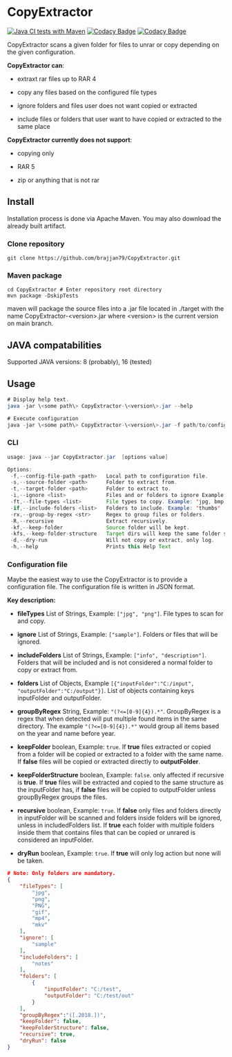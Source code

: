 # CopyExtractor
[![Java CI tests with Maven](https://github.com/brajjan79/CopyExtractor/actions/workflows/maven.yml/badge.svg?branch=main)](https://github.com/brajjan79/CopyExtractor/actions/workflows/maven.yml)
[![Codacy Badge](https://app.codacy.com/project/badge/Grade/074f22e39d4c4bbaa99c7fc660ef2e8c)](https://app.codacy.com/gh/brajjan79/CopyExtractor/dashboard?utm_source=gh&utm_medium=referral&utm_content=&utm_campaign=Badge_grade)
[![Codacy Badge](https://app.codacy.com/project/badge/Coverage/074f22e39d4c4bbaa99c7fc660ef2e8c)](https://app.codacy.com/gh/brajjan79/CopyExtractor/dashboard?utm_source=gh&utm_medium=referral&utm_content=&utm_campaign=Badge_coverage)

CopyExtractor scans a given folder for files to unrar or copy depending on the
given configuration.

**CopyExtractor can**:

-   extraxt rar files up to RAR 4

-   copy any files based on the configured file types

-   ignore folders and files user does not want copied or extracted

-   include files or folders that user want to have copied or extracted to the
    same place

**CopyExtractor currently does not support**:

-   copying only

-   RAR 5

-   zip or anything that is not rar

## Install

Installation process is done via Apache Maven.
You may also download the already built artifact.

### Clone repository

```git
git clone https://github.com/brajjan79/CopyExtractor.git
```

### Maven package

```mvn
cd CopyExtractor # Enter repository root directory
mvn package -DskipTests
```

maven will package the source files into a .jar file located in ./target
with the name CopyExtractor-\<version>.jar where \<version> is the current
version on main branch.

## JAVA compatabilities

Supported JAVA versions: 8 (probably), 16 (tested) 

## Usage

```java
# Display help text.
java -jar \<some path\> CopyExtractor-\<version\>.jar --help

# Execute configuration
java -jar \<some path\> CopyExtractor-\<version\>.jar -f path/to/config_file.json
```

### CLI

```java
usage: java --jar CopyExtractor.jar  [options value]

Options:
 -f,--config-file-path <path>   Local path to configuration file.
 -s,--source-folder <path>      Folder to extract from.
 -t,--target-folder <path>      Folder to extract to.
 -i,--ignore <list>             Files and or folders to ignore Example: 'sample, proof'.
 -ft,--file-types <list>        File types to copy. Example: 'jpg, bmp'
 -if,--include-folders <list>   Folders to include. Example: 'thumbs'
 -rx,--group-by-regex <str>     Regex to group files or folders.
 -R,--recursive                 Extract recursively.
 -kf,--keep-folder              Source folder will be kept.
 -kfs,--keep-folder-structure   Target dirs will keep the same folder structure as source.
 -d,--dry-run                   Will not copy or extract, only log.
 -h,--help                      Prints this Help Text
```

### Configuration file

Maybe the easiest way to use the CopyExtractor is to provide a configuration file.
The configuration file is written in JSON format.

**Key description:**

-   **fileTypes** List of Strings, Example: `["jpg", "png"]`. File types to scan for and copy.

-   **ignore** List of Strings, Example: `["sample"]`. Folders or files that will be ignored.

-   **includeFolders** List of Strings, Example: `["info", "description"]`. Folders that will be included and is not considered a normal folder to copy or extract from.

-   **folders** List of Objects, Example `[{"inputFolder":"C:/input", "outputFolder":"C:/output"}]`. List of objects containing keys inputFolder and outputFolder.

-   **groupByRegex** String, Example: `"(?<=[0-9]{4}).*"`. GroupByRegex is a regex that when detected will put multiple found items in the same directory. The example `"(?<=[0-9]{4}).*"` would group all items based on the year and name before year.

-   **keepFolder** boolean, Example: `true`. If **true** files extracted or copied from a folder will be copied or extracted to a folder with the same name. If **false** files will be copied or extracted directly to **outputFolder**.

-   **keepFolderStructure** boolean, Example: `false`. only affected if recursive is **true**. If **true** files will be extracted and copied to the same structure as the inputFolder has, if **false** files will be copied to outputFolder unless groupByRegex groups the files.

-   **recursive** boolean, Example: `true`. If **false** only files and folders directly in inputFolder will be scanned and folders inside folders will be ignored, unless in includedFolders list. If **true** each folder with multiple folders inside them that contains files that can be copied or unrared is considered an inputFolder.

-   **dryRun** boolean, Example: `true`. If **true** will only log action but none will be taken.

```JSON
# Note: Only folders are mandatory.
{
    "fileTypes": [
        "jpg",
        "png",
        "PNG",
        "gif",
        "mp4",
        "mkv"
    ],
    "ignore": [
        "sample"
    ],
    "includeFolders": [
        "notes"
    ],
    "folders": [
        {
            "inputFolder": "C:/test",
            "outputFolder": "C:/test/out"
        }
    ],
    "groupByRegex":"([.2018.])",
    "keepFolder": false,
    "keepFolderStructure": false,
    "recursive": true,
    "dryRun": false
}
```
